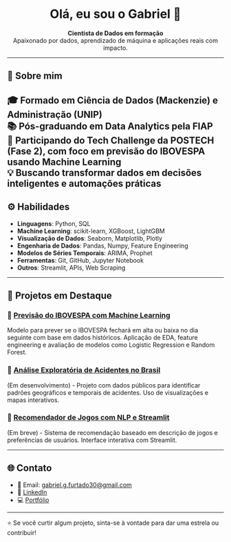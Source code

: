 <h1 align="center">Olá, eu sou o Gabriel 👋</h1>

<p align="center">
  <strong>Cientista de Dados em formação</strong><br/>
  Apaixonado por dados, aprendizado de máquina e aplicações reais com impacto.
</p>

---

## 🧠 Sobre mim
🎓 Formado em Ciência de Dados (Mackenzie) e Administração (UNIP)  
📚 Pós-graduando em Data Analytics pela FIAP  
🚀 Participando do Tech Challenge da POSTECH (Fase 2), com foco em previsão do IBOVESPA usando Machine Learning  
💡 Buscando transformar dados em decisões inteligentes e automações práticas
---

## ⚙️ Habilidades

- **Linguagens**: Python, SQL
- **Machine Learning**: scikit-learn, XGBoost, LightGBM
- **Visualização de Dados**: Seaborn, Matplotlib, Plotly
- **Engenharia de Dados**: Pandas, Numpy, Feature Engineering
- **Modelos de Séries Temporais**: ARIMA, Prophet
- **Ferramentas**: Git, GitHub, Jupyter Notebook
- **Outros**: Streamlit, APIs, Web Scraping

---

## 📌 Projetos em Destaque

### 🔹 [Previsão do IBOVESPA com Machine Learning](https://github.com/GFurts/postech-ibovespa-ml)
Modelo para prever se o IBOVESPA fechará em alta ou baixa no dia seguinte com base em dados históricos. Aplicação de EDA, feature engineering e avaliação de modelos como Logistic Regression e Random Forest.

### 🔹 [Análise Exploratória de Acidentes no Brasil](#)
(Em desenvolvimento) - Projeto com dados públicos para identificar padrões geográficos e temporais de acidentes. Uso de visualizações e mapas interativos.

### 🔹 [Recomendador de Jogos com NLP e Streamlit](#)
(Em breve) - Sistema de recomendação baseado em descrição de jogos e preferências de usuários. Interface interativa com Streamlit.

---

## 🌐 Contato

- 📧 Email: gabriel.g.furtado30@gmail.com 
- 💼 [LinkedIn](www.linkedin.com/in/gabriel-furtado30)
- 💻 [Portfólio](https://github.com/GFurts) 

---

⭐ Se você curtir algum projeto, sinta-se à vontade para dar uma estrela ou contribuir!

